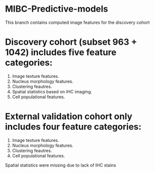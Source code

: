 
# MIBC-Predictive-models

This branch contains computed image features for the discovery cohort

# Discovery cohort (subset 963 + 1042) includes five feature categories:

1. Image texture features.
2. Nucleus morphology features.
3. Clustering feautres.
4. Spatial statistics based on IHC imaging.
5. Cell populational features.

# External validation cohort only includes four feature categories:

1. Image texture features.
2. Nucleus morphology features.
3. Clustering feautres.
4. Cell populational features.

Spatial statistics were missing due to lack of IHC stains
